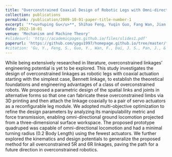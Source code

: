 ```yaml
---
title: "Overconstrained Coaxial Design of Robotic Legs with Omni-directional Locomotion"
collection: publications
permalink: /publication/2009-10-01-paper-title-number-1
excerpt: '**<u>Yuping Gu</u>**, Shihao Feng, Yuqin Guo, Fang Wan, Jian S. Dai, Jia Pan, Chaoyang Song.<br />*Mechanism and Machine Theory*, Volume 176, October 2022'
date: 2022-10-01
venue: 'Mechanism and Machine Theory'
#slidesurl: 'http://academicpages.github.io/files/slides1.pdf'
paperurl: 'https://github.com/ypgu1997/homepage.github.io/tree/master/files/Overconstrained coaxial design of robotic legs with omni-directional locomotion.pdf'
#citation: 'Gu, Y., Feng, S., Guo, Y., Wan, F., Dai, J. S., Pan, J., & Song, C. (2022). Overconstrained coaxial design of robotic legs with omni-directional locomotion. Mechanism and Machine Theory, 176, 105018.'
---
```


While being extensively researched in literature, overconstrained linkages’ engineering potential is yet to be explored. This study investigates the design of overconstrained linkages as robotic legs with coaxial actuation starting with the simplest case, Bennett linkage, to establish the theoretical foundations and engineering advantages of a class of overconstrained robots. We proposed a parametric design of the spatial links and joints in alternative forms so that one can fabricate these overconstrained limbs via 3D printing and then attach the linkage coaxially to a pair of servo actuators as a reconfigurable leg module. We adopted multi-objective optimization to refine the design parameters by analyzing its manipulability metric and force transmission, enabling omni-directional ground locomotion projected from a three-dimensional surface workspace. The proposed prototype quadruped was capable of omni-directional locomotion and had a minimal turning radius (0.2 Body Length) using the fewest actuators. We further explored the kinematics and design potentials to generalize the proposed method for all overconstrained 5R and 6R linkages, paving the path for a future direction in overconstrained robotics.
